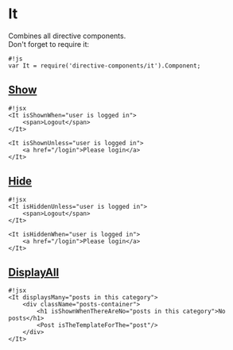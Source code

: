 # It #
Combines all directive components.  
Don't forget to require it:
```
#!js  
var It = require('directive-components/it').Component;
```

## [Show](https://bitbucket.org/vasile_rusnac/nucleus-react/src/master/utils/directive-components/show/) ##
```
#!jsx  
<It isShownWhen="user is logged in">
	<span>Logout</span>
</It>

<It isShownUnless="user is logged in">
	<a href="/login">Please login</a>
</It>
```

## [Hide](https://bitbucket.org/vasile_rusnac/nucleus-react/src/master/utils/directive-components/hide/) ##
```
#!jsx  
<It isHiddenUnless="user is logged in">
	<span>Logout</span>
</It>

<It isHiddenWhen="user is logged in">
	<a href="/login">Please login</a>
</It>
```

## [DisplayAll](https://bitbucket.org/vasile_rusnac/nucleus-react/src/master/utils/directive-components/display-all/) ##
```
#!jsx  
<It displaysMany="posts in this category">
	<div className="posts-container">
		<h1 isShownWhenThereAreNo="posts in this category">No posts</h1>
		<Post isTheTemplateForThe="post"/>
	</div>
</It>
```